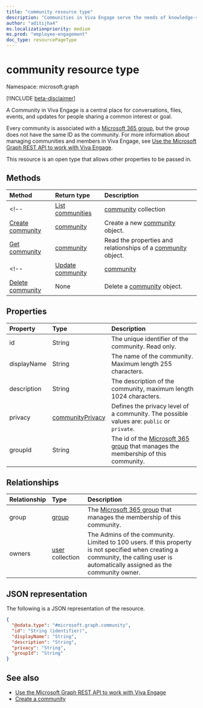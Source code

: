 ```yaml
---
title: "community resource type"
description: "Communities in Viva Engage serve the needs of knowledge-sharing, collaborative employee experience, company-wide communications, and leadership engagement by providing a central place for conversations, files, events, and updates for people sharing a common interest or goal."
author: "aditijha4"
ms.localizationpriority: medium
ms.prod: "employee-engagement"
doc_type: resourcePageType
---
```


# community resource type

Namespace: microsoft.graph

[!INCLUDE [beta-disclaimer](../../includes/beta-disclaimer.md)]

A Community in Viva Engage is a central place for conversations, files, events, and updates for people sharing a common interest or goal. 

Every community is associated with a [Microsoft 365 group](../resources/group.md), but the group does not have the same ID as the community. For more information about managing communities and members in Viva Engage, see [Use the Microsoft Graph REST API to work with Viva Engage](../resources/engage-api-overview.md).

This resource is an open type that allows other properties to be passed in.
## Methods
|Method|Return type|Description|
|:---|:---|:---|
<!--|[List communities](../api/employeeexperience-list-communities.md)|[community](../resources/community.md) collection|Get a list of the [community](../resources/community.md) objects and their properties.|-->
|[Create community](../api/employeeexperience-post-communities.md)|[community](../resources/community.md)|Create a new [community](../resources/community.md) object.|
|[Get community](../api/community-get.md)|[community](../resources/community.md)|Read the properties and relationships of a [community](../resources/community.md) object.|
<!--|[Update community](../api/community-update.md)|[community](../resources/community.md)|Update the properties of a [community](../resources/community.md) object.|
|[Delete community](../api/employeeexperience-delete-communities.md)|None|Delete a [community](../resources/community.md) object.|-->


## Properties
|Property|Type|Description|
|:---|:---|:---|
| id | String | The unique identifier of the community. Read only. |
| displayName | String | The name of the community. Maximum length 255 characters. |
| description | String | The description of the community, maximum length 1024 characters. |
| privacy | [communityPrivacy](../resources/communityprivacy.md) | Defines the privacy level of a community. The possible values are: `public` or `private`. |
| groupId | String | The id of the [Microsoft 365 group](../resources/group.md) that manages the membership of this community. |

## Relationships
|Relationship|Type|Description|
|:---|:---|:---|
|group|[group](../resources/group.md)|The [Microsoft 365 group](group.md) that manages the membership of this community.|
|owners|[user](../resources/user.md) collection| The Admins of the community. Limited to 100 users. If this property is not specified when creating a community, the calling user is automatically assigned as the community owner. |

## JSON representation
The following is a JSON representation of the resource.
<!-- {
  "blockType": "resource",
  "keyProperty": "id",
  "@odata.type": "microsoft.graph.community",
  "baseType": "microsoft.graph.entity",
  "openType": false
}
-->
``` json
{
  "@odata.type": "#microsoft.graph.community",
  "id": "String (identifier)",
  "displayName": "String",
  "description": "String",
  "privacy": "String",
  "groupId": "String"
}
```

## See also

- [Use the Microsoft Graph REST API to work with Viva Engage](engage-api-overview.md)
- [Create a community](../api/employeeexperience-post-communities.md)